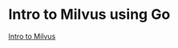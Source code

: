 # Intro to Milvus using Go

[Intro to Milvus](https://www.udemy.com/course/getting-started-with-milvus-vector-database)